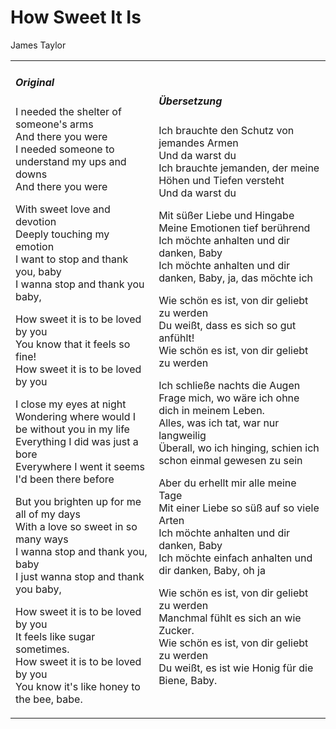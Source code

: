 # How Sweet It Is

James Taylor

<table>
<tr>
<td>

<h5> Original </h5>

<p> 
I needed the shelter of someone's arms<br>
And there you were<br>
I needed someone to understand my ups and downs<br>
And there you were
</p>

<p>
With sweet love and devotion<br>
Deeply touching my emotion<br>
I want to stop and thank you, baby<br>
I wanna stop and thank you baby,
</p>

<p>
How sweet it is to be loved by you<br>
You know that it feels so fine!<br>
How sweet it is to be loved by you
</p>

<p>
I close my eyes at night<br>
Wondering where would I be without you in my life<br>
Everything I did was just a bore<br>
Everywhere I went it seems I'd been there before
</p>

<p>
But you brighten up for me all of my days<br>
With a love so sweet in so many ways<br>
I wanna stop and thank you, baby<br>
I just wanna stop and thank you baby,
</p>

<p>
How sweet it is to be loved by you<br>
It feels like sugar sometimes.<br>
How sweet it is to be loved by you<br>
You know it's like honey to the bee, babe.
</p>

</td>
<td>

<h5> Übersetzung </h5>

<p> 
Ich brauchte den Schutz von jemandes Armen<br>
Und da warst du<br>
Ich brauchte jemanden, der meine Höhen und Tiefen versteht<br>
Und da warst du
</p>

<p>
Mit süßer Liebe und Hingabe<br>
Meine Emotionen tief berührend<br>
Ich möchte anhalten und dir danken, Baby<br>
Ich möchte anhalten und dir danken, Baby, ja, das möchte ich
</p>

<p>
Wie schön es ist, von dir geliebt zu werden<br>
Du weißt, dass es sich so gut anfühlt!<br>
Wie schön es ist, von dir geliebt zu werden
</p>

<p>
Ich schließe nachts die Augen<br>
Frage mich, wo wäre ich ohne dich in meinem Leben.<br>
Alles, was ich tat, war nur langweilig<br>
Überall, wo ich hinging, schien ich schon einmal gewesen zu sein
</p>

<p>
Aber du erhellt mir alle meine Tage<br>
Mit einer Liebe so süß auf so viele Arten<br>
Ich möchte anhalten und dir danken, Baby<br>
Ich möchte einfach anhalten und dir danken, Baby, oh ja
</p>

<p>
Wie schön es ist, von dir geliebt zu werden<br>
Manchmal fühlt es sich an wie Zucker.<br>
Wie schön es ist, von dir geliebt zu werden<br>
Du weißt, es ist wie Honig für die Biene, Baby.
</p>

</td>
</table>
